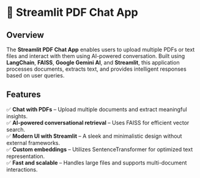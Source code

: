 # 📄 Streamlit PDF Chat App

## Overview
The **Streamlit PDF Chat App** enables users to upload multiple PDFs or text files and interact with them using AI-powered conversation. Built using **LangChain**, **FAISS**, **Google Gemini AI**, and **Streamlit**, this application processes documents, extracts text, and provides intelligent responses based on user queries.

## Features
✅ **Chat with PDFs** – Upload multiple documents and extract meaningful insights.  
✅ **AI-powered conversational retrieval** – Uses FAISS for efficient vector search.  
✅ **Modern UI with Streamlit** – A sleek and minimalistic design without external frameworks.  
✅ **Custom embeddings** – Utilizes SentenceTransformer for optimized text representation.  
✅ **Fast and scalable** – Handles large files and supports multi-document interactions.  
